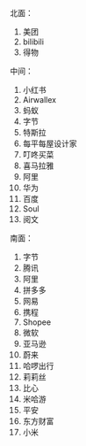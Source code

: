 北面：

1. 美团
2. bilibili
3. 得物

中间：

1. 小红书
2. Airwallex
3. 蚂蚁
4. 字节
5. 特斯拉
6. 每平每屋设计家
7. 叮咚买菜
8. 喜马拉雅
9. 阿里
10. 华为
11. 百度
12. Soul
13. 阅文

南面：

1. 字节
2. 腾讯
3. 阿里
4. 拼多多
5. 网易
6. 携程
7. Shopee
8. 微软
9. 亚马逊
10. 蔚来
11. 哈啰出行
12. 莉莉丝
13. 比心
14. 米哈游
15. 平安
16. 东方财富
17. 小米

